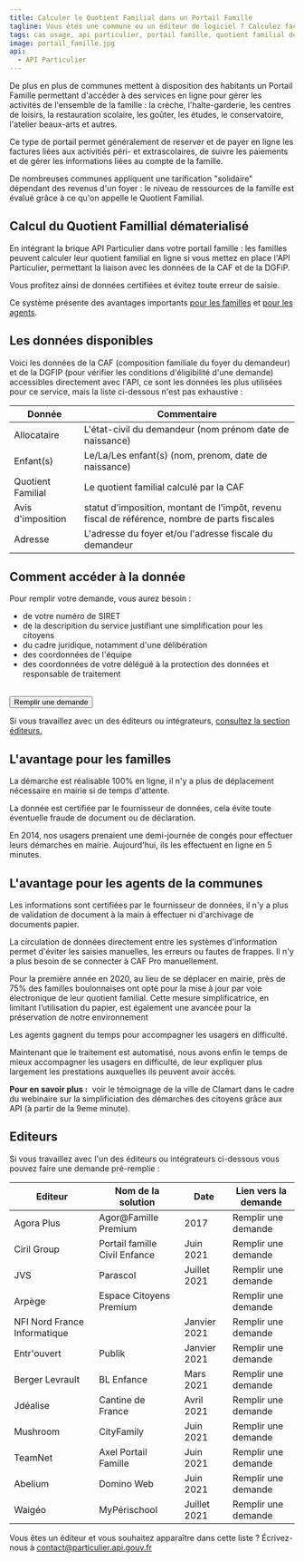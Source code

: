 ```yaml
---
title: Calculer le Quotient Familial dans un Portail Famille
tagline: Vous êtes une commune ou un éditeur de logiciel ? Calculez facilement le Quotient Familial grâce aux données de la CAF et de la DGFiP accessibles travers l'API Particulier.
tags: cas usage, api particulier, portail famille, quotient familial dématérialisé
image: portail_famille.jpg
api:
  - API Particulier
---
```


De plus en plus de communes mettent à disposition des habitants un Portail Famille permettant d'accéder à des services en ligne pour gérer les activités de l'ensemble de la famille : la crèche, l'halte-garderie, les centres de loisirs, la restauration scolaire, les goûter, les études, le conservatoire, l'atelier beaux-arts et autres.

Ce type de portail permet généralement de reserver et de payer en ligne les factures liées aux activitiés péri- et extrascolaires, de suivre les paiements et de gérer les informations liées au compte de la famille.

De nombreuses communes appliquent une tarification "solidaire" dépendant des revenus d'un foyer : le niveau de ressources de la famille est évalué grâce à ce qu'on appelle le Quotient Familial.

## Calcul du Quotient Famillial dématerialisé

En intégrant la brique API Particulier dans votre portail famille : les familles peuvent calculer leur quotient familial en ligne si vous mettez en place l'API Particulier, permettant la liaison avec les données de la CAF et de la DGFiP.

Vous profitez ainsi de données certifiées et évitez toute erreur de saisie.

Ce système présente des avantages importants <a href="#l'avantage-pour-les-familles">pour les familles</a> et <a href="#l'avantage-pour-les-agents-de-la-communes">pour les agents</a>.

## Les données disponibles

Voici les données de la CAF (composition familiale du foyer du demandeur) et de la DGFIP (pour vérifier les conditions d'éligibilité d'une demande) accessibles directement avec l'API, ce sont les données les plus utilisées pour ce service, mais la liste ci-dessous n'est pas exhaustive :

| Donnée            | Commentaire                                                                                   |
| ----------------- | --------------------------------------------------------------------------------------------- |
| Allocataire       | L'état-civil du demandeur (nom prénom date de naissance)                                      |
| Enfant(s)         | Le/La/Les enfant(s) (nom, prenom, date de naissance)                                          |
| Quotient Familial | Le quotient familial calculé par la CAF                                                       |
| Avis d'imposition | statut d’imposition, montant de l'impôt, revenu fiscal de référence, nombre de parts fiscales |
| Adresse           | L'adresse du foyer et/ou l'adresse fiscale du demandeur                                       |

## Comment accéder à la donnée

Pour remplir votre demande, vous aurez besoin :

- de votre numéro de SIRET
- de la descripition du service justifiant une simplification pour les citoyens
- du cadre juridique, notamment d'une délibération
- des coordonnées de l'équipe
- des coordonnées de votre délégué à la protection des données et responsable de traitement

<br/>
<Button href="https://datapass.api.gouv.fr/api-particulier">Remplir une demande</Button>

Si vous travaillez avec un des éditeurs ou intégrateurs, <a href='#editeurs'>consultez la section éditeurs.</a>

## L'avantage pour les familles

La démarche est réalisable 100% en ligne, il n'y a plus de déplacement nécessaire en mairie si de temps d'attente.

La donnée est certifiée par le fournisseur de données, cela évite toute éventuelle fraude de document ou de déclaration.

<Quote logo="/images/guides/clamart.svg" who='Ville de Clamart' title='Simon-Pierre Chalvidan, directeur général adjoint des services'>
En 2014, nos usagers prenaient une demi-journée de congés pour effectuer leurs démarches en mairie. Aujourd'hui, ils les effectuent en ligne en 5 minutes.
</Quote>

## L'avantage pour les agents de la communes

Les informations sont certifiées par le fournisseur de données, il n'y a plus de validation de document à la main à effectuer ni d'archivage de documents papier.

La circulation de données directement entre les systèmes d'information permet d'éviter les saisies manuelles, les erreurs ou fautes de frappes. Il n'y a plus besoin de se connecter à CAF Pro manuellement.

<Quote logo="/images/guides/boulbi.svg" who='Ville de Boulogne-Billancourt' title='Services de la mairie'>
Pour la première année en 2020, au lieu de se déplacer en mairie, près de 75% des familles boulonnaises ont opté pour la mise à jour par voie électronique de leur quotient familial. Cette mesure simplificatrice, en limitant l’utilisation du papier, est également une avancée pour la préservation de notre environnement
</Quote>

Les agents gagnent du temps pour accompagner les usagers en difficulté.

<Quote logo="/images/guides/clamart.svg" who='Ville de Clamart' title='Aurélie Coutant, directrice de la relation usagers'>
Maintenant que le traitement est automatisé, nous avons enfin le temps de mieux accompagner les usagers en difficulté, de leur expliquer plus largement les prestations auxquelles ils peuvent avoir accès.
</Quote>

**Pour en savoir plus :**&nbsp;<External href="https://www.dailymotion.com/video/x7xsjgz"> voir le témoignage de la ville de Clamart</External> dans le cadre du webinaire sur la simplificiation des démarches des citoyens grâce aux API (à partir de la 9eme minute).

## Editeurs

Si vous travaillez avec l'un des éditeurs ou intégrateurs ci-dessous vous pouvez faire une demande pré-remplie :

| Editeur                      | Nom de la solution            | Date         | Lien vers la demande                                                                                                                |
| ---------------------------- | ----------------------------- | ------------ | ----------------------------------------------------------------------------------------------------------------------------------- |
| Agora Plus                   | Agor@Famille Premium          | 2017         | <External href="https://datapass.api.gouv.fr/api-particulier?demarche=agora-plus">Remplir une demande</External>                                        |
| Ciril Group                  | Portail famille Civil Enfance | Juin 2021    | <External href="https://datapass.api.gouv.fr/api-particulier?demarche=civil-enfance-ciril-group">Remplir une demande</External>     |
| JVS                          | Parascol                      | Juillet 2021 | <External href="https://datapass.api.gouv.fr/api-particulier?demarche=jvs-parascol">Remplir une demande</External>                                        |
| Arpège                       | Espace Citoyens Premium       |              | <External href="https://datapass.api.gouv.fr/api-particulier?demarche=arpege-concerto">Remplir une demande</External>               |
| NFI Nord France Informatique |                               | Janvier 2021 | <External href="https://datapass.api.gouv.fr/api-particulier?demarche=nfi-grc">Remplir une demande</External>                       |
| Entr'ouvert                  | Publik                        | Janvier 2021 | <External href="https://datapass.api.gouv.fr/api-particulier?demarche=entrouvert-publik">Remplir une demande</External>             |
| Berger Levrault              | BL Enfance                    | Mars 2021    | <External href="https://datapass.api.gouv.fr/api-particulier?demarche=bl-enfance-berger-levrault">Remplir une demande</External>    |
| Jdéalise                     | Cantine de France    | Avril 2021    | <External href="https://datapass.api.gouv.fr/api-particulier?demarche=cantine-de-france">Remplir une demande</External> |
| Mushroom                     | CityFamily                    | Juin 2021    | <External href="https://datapass.api.gouv.fr/api-particulier?demarche=city-family-mushroom-software">Remplir une demande</External> |
| TeamNet                      | Axel Portail Famille          | Juin 2021    | <External href="https://datapass.api.gouv.fr/api-particulier?demarche=teamnet">Remplir une demande</External>                                        |
| Abelium                      | Domino Web          | Juin 2021    | <External href="https://datapass.api.gouv.fr/api-particulier?demarche=abelium">Remplir une demande</External>                                        |
| Waigéo                      | MyPérischool          | Juillet 2021    | <External href="https://datapass.api.gouv.fr/api-particulier?demarche=waigeo">Remplir une demande</External>                                        |

Vous êtes un éditeur et vous souhaitez apparaître dans cette liste ? Écrivez-nous à [contact@particulier.api.gouv.fr](mailto:contact@particulier.api.gouv.fr)
